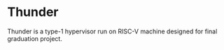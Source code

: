 # Thunder
Thunder is a type-1 hypervisor run on RISC-V machine designed for final graduation project.

